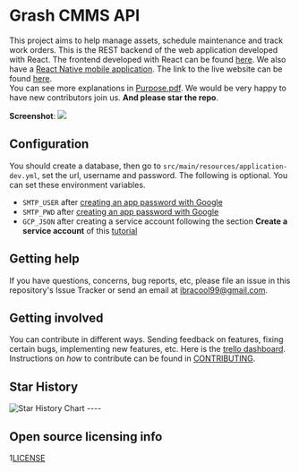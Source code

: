 # Grash CMMS API

This project aims to help manage assets, schedule maintenance and track work orders. This is the REST backend of the web
application developed with React. The frontend developed with React can be
found [here](https://github.com/Grashjs/frontend). We also have
a [React Native mobile application](https://github.com/Grashjs/mobile). The link to the live website can be
found [here](https://grash-cmms.com).  
You can see more explanations in [Purpose.pdf](Purpose.pdf). We would be very happy to have new contributors join us.
**And please star the repo**.

**Screenshot**:
![](https://i.ibb.co/7tGYCtv/Screenshot-502.png)

## Configuration

You should create a database, then go to `src/main/resources/application-dev.yml`, set the url, username and password.
The following is optional. You can set these environment variables.

- `SMTP_USER` after [creating an app password with Google](https://support.google.com/accounts/answer/185833?hl=en)
- `SMTP_PWD` after [creating an app password with Google](https://support.google.com/accounts/answer/185833?hl=en)
- `GCP_JSON` after creating a service account following the section **Create a service account** of
  this [tutorial](https://medium.com/@raviyasas/spring-boot-file-upload-with-google-cloud-storage-5445ed91f5bc)

## Getting help

If you have questions, concerns, bug reports, etc, please file an issue in this repository's Issue Tracker or send an
email at ibracool99@gmail.com.

## Getting involved

You can contribute in different ways. Sending feedback on features, fixing certain bugs, implementing new features, etc.
Here is the [trello dashboard](https://trello.com/invite/b/dHcnX2Y0/ATTI9f361dff4298643df8ef3a80a1413c42E4308099/grash).
Instructions on _how_ to contribute can be found in [CONTRIBUTING](CONTRIBUTING.md).

## Star History

<picture>
  <source media="(prefers-color-scheme: light)" srcset="https://api.star-history.com/svg?repos=grashjs/api&type=Date" />
  <source media="(prefers-color-scheme: light)" srcset="https://api.star-history.com/svg?repos=grashjs/api&type=Date" />
  <img alt="Star History Chart" src="https://api.star-history.com/svg?repos=grashjs/api&type=Date" />
</picture>
----

## Open source licensing info

1[LICENSE](LICENSE)
